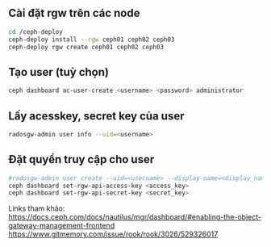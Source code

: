 ## Cài đặt rgw trên các node
```sh
cd /ceph-deploy
ceph-deploy install --rgw ceph01 ceph02 ceph03
ceph-deploy rgw create ceph01 ceph02 ceph03 
```

## Tạo user (tuỳ chọn)
```sh
ceph dashboard ac-user-create <username> <password> administrator
```
## Lấy acesskey, secret key của user
```sh
radosgw-admin user info --uid=<username>
```

## Đặt quyền truy cập cho user 
```sh
#radosgw-admin user create --uid=<username> --display-name=<display_name> --system
ceph dashboard set-rgw-api-access-key <access_key>
ceph dashboard set-rgw-api-secret-key <secret_key>
```

Links tham khảo:
https://docs.ceph.com/docs/nautilus/mgr/dashboard/#enabling-the-object-gateway-management-frontend
https://www.gitmemory.com/issue/rook/rook/3026/529326017

